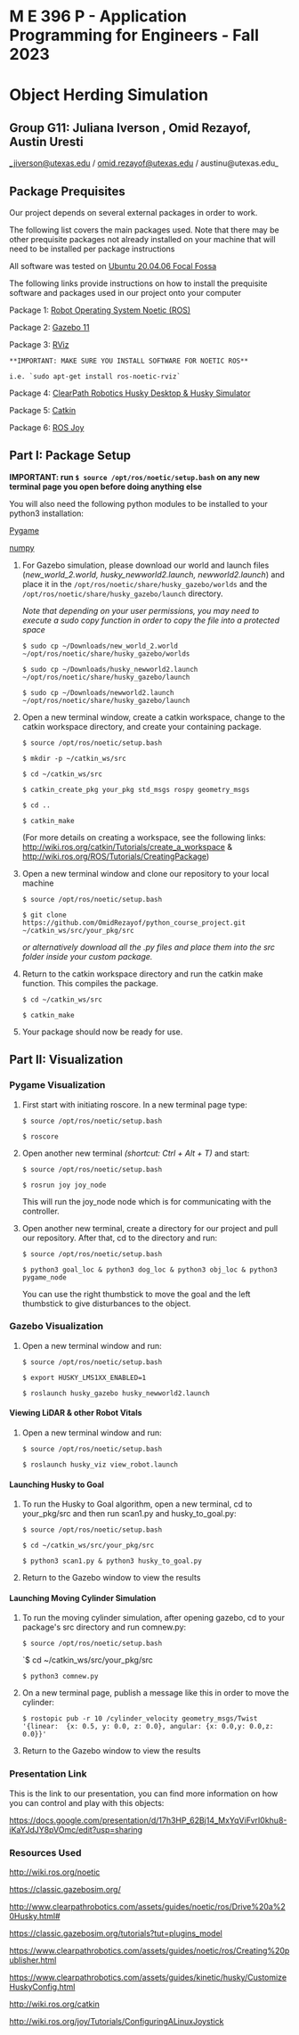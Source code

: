 # M E 396 P - Application Programming for Engineers - Fall 2023
# Object Herding Simulation
## Group G11: Juliana Iverson , Omid Rezayof, Austin Uresti
_jiverson@utexas.edu / omid.rezayof@utexas.edu / austinu@utexas.edu_

## Package Prequisites

Our project depends on several external packages in order to work.

The following list covers the main packages used. Note that there may be other prequisite packages not already installed on your machine that will need to be installed per package instructions

All software was tested on [Ubuntu 20.04.06 Focal Fossa](https://releases.ubuntu.com/focal/)

The following links provide instructions on how to install the prequisite software and packages used in our project onto your computer

Package 1: [Robot Operating System Noetic (ROS)](http://wiki.ros.org/noetic/Installation/Ubuntu)

Package 2: [Gazebo 11](https://classic.gazebosim.org/tutorials?tut=install_ubuntu&cat=install)

Package 3: [RViz](http://wiki.ros.org/rviz/UserGuide)

    **IMPORTANT: MAKE SURE YOU INSTALL SOFTWARE FOR NOETIC ROS**

    i.e. `sudo apt-get install ros-noetic-rviz`

Package 4: [ClearPath Robotics Husky Desktop & Husky Simulator](https://www.clearpathrobotics.com/assets/guides/noetic/husky/DrivingHusky.html)

Package 5: [Catkin](http://wiki.ros.org/catkin#Installing_catkin)

Package 6: [ROS Joy](http://wiki.ros.org/joy/Tutorials/ConfiguringALinuxJoystick)

## Part I: Package Setup

**IMPORTANT: run `$ source /opt/ros/noetic/setup.bash` on any new terminal page you open before doing anything else**

You will also need the following python modules to be installed to your python3 installation:

[Pygame](https://www.pygame.org/wiki/GettingStarted)

[numpy](https://numpy.org/install/)

1. For Gazebo simulation, please download our world and launch files (_new_world_2.world, husky_newworld2.launch, newworld2.launch_) and place it in the 
`/opt/ros/noetic/share/husky_gazebo/worlds` and the `/opt/ros/noetic/share/husky_gazebo/launch` directory. 

   _Note that depending on your user permissions, you may need to execute a sudo copy function in order to copy the file into a protected space_

   `$ sudo cp ~/Downloads/new_world_2.world ~/opt/ros/noetic/share/husky_gazebo/worlds`

   `$ sudo cp ~/Downloads/husky_newworld2.launch ~/opt/ros/noetic/share/husky_gazebo/launch`

   `$ sudo cp ~/Downloads/newworld2.launch ~/opt/ros/noetic/share/husky_gazebo/launch`

3. Open a new terminal window, create a catkin workspace, change to the catkin workspace directory, and create your containing package. 

   `$ source /opt/ros/noetic/setup.bash`

   `$ mkdir -p ~/catkin_ws/src`

   `$ cd ~/catkin_ws/src`

   `$ catkin_create_pkg your_pkg std_msgs rospy geometry_msgs`

   `$ cd ..`

   `$ catkin_make`

   (For more details on creating a workspace, see the following links: 
   http://wiki.ros.org/catkin/Tutorials/create_a_workspace & http://wiki.ros.org/ROS/Tutorials/CreatingPackage)

5. Open a new terminal window and clone our repository to your local machine

   `$ source /opt/ros/noetic/setup.bash`

   `$ git clone https://github.com/OmidRezayof/python_course_project.git ~/catkin_ws/src/your_pkg/src`
   
   _or alternatively download all the .py files and place them into the src folder inside your custom package._

7. Return to the catkin workspace directory and run the catkin make function. This compiles the package.

   `$ cd ~/catkin_ws/src`

   `$ catkin_make`

8. Your package should now be ready for use.

## Part II: Visualization

### Pygame Visualization

1. First start with initiating roscore. In a new terminal page type:

   `$ source /opt/ros/noetic/setup.bash`
   
   `$ roscore`

2. Open another new terminal _(shortcut: Ctrl + Alt + T)_ and start:

   `$ source /opt/ros/noetic/setup.bash`

   `$ rosrun joy joy_node`

   This will run the joy_node node which is for communicating with the controller. 

4. Open another new terminal, create a directory for our project and pull our repository. After that, cd to the directory and run:

   `$ source /opt/ros/noetic/setup.bash`
   
   `$ python3 goal_loc & python3 dog_loc & python3 obj_loc & python3 pygame_node`

   You can use the right thumbstick to move the goal and the left thumbstick to give disturbances to the object. 

### Gazebo Visualization

1. Open a new terminal window and run:

   `$ source /opt/ros/noetic/setup.bash`

   `$ export HUSKY_LMS1XX_ENABLED=1`

   `$ roslaunch husky_gazebo husky_newworld2.launch`

#### Viewing LiDAR & other Robot Vitals

1. Open a new terminal window and run:
   
   `$ source /opt/ros/noetic/setup.bash`

   `$ roslaunch husky_viz view_robot.launch`

#### Launching Husky to Goal

1. To run the Husky to Goal algorithm, open a new terminal, cd to your_pkg/src and then run scan1.py and husky_to_goal.py:

   `$ source /opt/ros/noetic/setup.bash`
   
   `$ cd ~/catkin_ws/src/your_pkg/src`
   
   `$ python3 scan1.py & python3 husky_to_goal.py`

2. Return to the Gazebo window to view the results

#### Launching Moving Cylinder Simulation

1. To run the moving cylinder simulation, after opening gazebo, cd to your package's src directory and run comnew.py:

   `$ source /opt/ros/noetic/setup.bash`
   
   `$ cd ~/catkin_ws/src/your_pkg/src

   `$ python3 comnew.py`

2. On a new terminal page, publish a message like this in order to move the cylinder:

   `$ rostopic pub -r 10 /cylinder_velocity geometry_msgs/Twist  '{linear:  {x: 0.5, y: 0.0, z: 0.0}, angular: {x: 0.0,y: 0.0,z: 0.0}}'`

3. Return to the Gazebo window to view the results

### Presentation Link

This is the link to our presentation, you can find more information on how you can control and play with this objects:

https://docs.google.com/presentation/d/17h3HP_62Bj14_MxYqViFvrI0khu8-iKaYJdJY8pVOmc/edit?usp=sharing

### Resources Used

http://wiki.ros.org/noetic

https://classic.gazebosim.org/

http://www.clearpathrobotics.com/assets/guides/noetic/ros/Drive%20a%20Husky.html#

https://classic.gazebosim.org/tutorials?tut=plugins_model

https://www.clearpathrobotics.com/assets/guides/noetic/ros/Creating%20publisher.html

https://www.clearpathrobotics.com/assets/guides/kinetic/husky/CustomizeHuskyConfig.html

http://wiki.ros.org/catkin

http://wiki.ros.org/joy/Tutorials/ConfiguringALinuxJoystick


